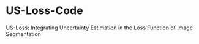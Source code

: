 # US-Loss-Code
US-Loss: Integrating Uncertainty Estimation in the Loss Function of Image Segmentation
